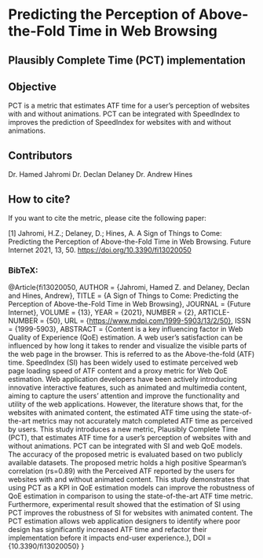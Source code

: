 # Predicting the Perception of Above-the-Fold Time in Web Browsing

## Plausibly Complete Time (PCT) implementation

## Objective
PCT is a metric that estimates ATF time for a user’s perception of websites with and without animations. PCT can be integrated with SpeedIndex to  improves the prediction  of SpeedIndex for websites with and without animations.

## Contributors
Dr. Hamed Jahromi
Dr. Declan Delaney
Dr. Andrew Hines 

## How to cite?

If you want to cite the metric, please cite the following paper:

[1] Jahromi, H.Z.; Delaney, D.; Hines, A. A Sign of Things to Come: Predicting the Perception of Above-the-Fold Time in Web Browsing. Future Internet 2021, 13, 50. https://doi.org/10.3390/fi13020050

### BibTeX:
@Article{fi13020050,
AUTHOR = {Jahromi, Hamed Z. and Delaney, Declan and Hines, Andrew},
TITLE = {A Sign of Things to Come: Predicting the Perception of Above-the-Fold Time in Web Browsing},
JOURNAL = {Future Internet},
VOLUME = {13},
YEAR = {2021},
NUMBER = {2},
ARTICLE-NUMBER = {50},
URL = {https://www.mdpi.com/1999-5903/13/2/50},
ISSN = {1999-5903},
ABSTRACT = {Content is a key influencing factor in Web Quality of Experience (QoE) estimation. A web user’s satisfaction can be influenced by how long it takes to render and visualize the visible parts of the web page in the browser. This is referred to as the Above-the-fold (ATF) time. SpeedIndex (SI) has been widely used to estimate perceived web page loading speed of ATF content and a proxy metric for Web QoE estimation. Web application developers have been actively introducing innovative interactive features, such as animated and multimedia content, aiming to capture the users’ attention and improve the functionality and utility of the web applications. However, the literature shows that, for the websites with animated content, the estimated ATF time using the state-of-the-art metrics may not accurately match completed ATF time as perceived by users. This study introduces a new metric, Plausibly Complete Time (PCT), that estimates ATF time for a user’s perception of websites with and without animations. PCT can be integrated with SI and web QoE models. The accuracy of the proposed metric is evaluated based on two publicly available datasets. The proposed metric holds a high positive Spearman’s correlation (rs=0.89) with the Perceived ATF reported by the users for websites with and without animated content. This study demonstrates that using PCT as a KPI in QoE estimation models can improve the robustness of QoE estimation in comparison to using the state-of-the-art ATF time metric. Furthermore, experimental result showed that the estimation of SI using PCT improves the robustness of SI for websites with animated content. The PCT estimation allows web application designers to identify where poor design has significantly increased ATF time and refactor their implementation before it impacts end-user experience.},
DOI = {10.3390/fi13020050}
}



